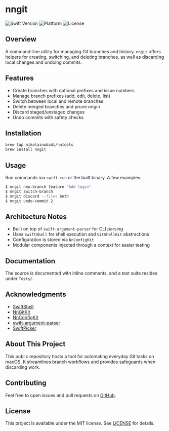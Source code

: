 # nngit

![Swift Version](https://badgen.net/badge/swift/6.0%2B/purple)
![Platform](https://img.shields.io/badge/platform-macOS%2014-blue)
![License](https://img.shields.io/badge/license-MIT-lightgrey)

## Overview
A command-line utility for managing Git branches and history. `nngit` offers helpers for creating, switching, and deleting branches, as well as discarding local changes and undoing commits.

## Features
- Create branches with optional prefixes and issue numbers
- Manage branch prefixes (add, edit, delete, list)
- Switch between local and remote branches
- Delete merged branches and prune origin
- Discard staged/unstaged changes
- Undo commits with safety checks

## Installation
```bash
brew tap nikolainobadi/nntools
brew install nngit
```

## Usage
Run commands via `swift run` or the built binary. A few examples:
```bash
$ nngit new-branch feature "Add login"
$ nngit switch-branch
$ nngit discard --files both
$ nngit undo-commit 2
```

## Architecture Notes
- Built on top of `swift-argument-parser` for CLI parsing
- Uses `SwiftShell` for shell execution and `GitShellKit` abstractions
- Configuration is stored via `NnConfigKit`
- Modular components injected through a context for easier testing

## Documentation
The source is documented with inline comments, and a test suite resides under `Tests/`.

## Acknowledgments
- [SwiftShell](https://github.com/kareman/SwiftShell)
- [NnGitKit](https://github.com/nikolainobadi/NnGitKit)
- [NnConfigKit](https://github.com/nikolainobadi/NnConfigKit)
- [swift-argument-parser](https://github.com/apple/swift-argument-parser)
- [SwiftPicker](https://github.com/nikolainobadi/SwiftPicker)

## About This Project
This public repository hosts a tool for automating everyday Git tasks on macOS. It streamlines branch workflows and provides safeguards when discarding work.

## Contributing
Feel free to open issues and pull requests on [GitHub](https://github.com/nikolainobadi/nngit).

## License
This project is available under the MIT license. See [LICENSE](LICENSE) for details.
